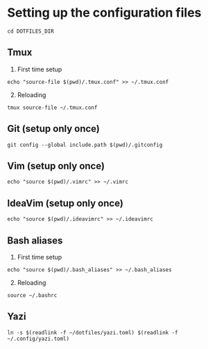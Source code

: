# Setting up the configuration files

```
cd DOTFILES_DIR
```

## Tmux 

1. First time setup

```
echo "source-file $(pwd)/.tmux.conf" >> ~/.tmux.conf
```

2. Reloading

```
tmux source-file ~/.tmux.conf
```

## Git (setup only once)

```
git config --global include.path $(pwd)/.gitconfig
```

## Vim (setup only once)

```
echo "source $(pwd)/.vimrc" >> ~/.vimrc
```

## IdeaVim (setup only once)

```
echo "source $(pwd)/.ideavimrc" >> ~/.ideavimrc
```

## Bash aliases

1. First time setup

```
echo "source $(pwd)/.bash_aliases" >> ~/.bash_aliases
```

2. Reloading

```
source ~/.bashrc
```

## Yazi

```
ln -s $(readlink -f ~/dotfiles/yazi.toml) $(readlink -f ~/.config/yazi.toml)
```
